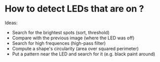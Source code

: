 # How to detect LEDs that are on ?

Ideas:
* Search for the brightest spots (sort, threshold)
* Compare with the previous image (where the LED was off)
* Search for high frequences (high-pass filter)
* Compute a shape's circularity (area over squared perimeter)
* Put a pattern near the LED and search for it (e.g. black paint around)
